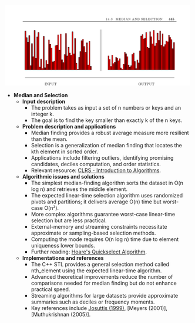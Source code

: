 ![ADM-ch14-combinatorials-medians](ADM-ch14-combinatorials-medians.best.png)

- **Median and Selection**
  - **Input description**
    - The problem takes as input a set of n numbers or keys and an integer k.  
    - The goal is to find the key smaller than exactly k of the n keys.
  - **Problem description and applications**
    - Median finding provides a robust average measure more resilient than the mean.  
    - Selection is a generalization of median finding that locates the kth element in sorted order.  
    - Applications include filtering outliers, identifying promising candidates, deciles computation, and order statistics.  
    - Relevant resource: [CLRS - Introduction to Algorithms](https://mitpress.mit.edu/books/introduction-algorithms-third-edition).
  - **Algorithmic issues and solutions**
    - The simplest median-finding algorithm sorts the dataset in O(n log n) and retrieves the middle element.  
    - The expected linear-time selection algorithm uses randomized pivots and partitions; it delivers average O(n) time but worst-case O(n²).  
    - More complex algorithms guarantee worst-case linear-time selection but are less practical.  
    - External-memory and streaming constraints necessitate approximate or sampling-based selection methods.  
    - Computing the mode requires O(n log n) time due to element uniqueness lower bounds.  
    - Further reading: [Hoare's Quickselect Algorithm](https://dl.acm.org/doi/10.1145/365230.365234).
  - **Implementations and references**
    - The C++ STL provides a general selection method called nth_element using the expected linear-time algorithm.  
    - Advanced theoretical improvements reduce the number of comparisons needed for median finding but do not enhance practical speed.  
    - Streaming algorithms for large datasets provide approximate summaries such as deciles or frequency moments.  
    - Key references include [Josuttis (1999)](http://www.sgi.com/tech/stl/), [Meyers (2001)], [Muthukrishnan (2005)].

